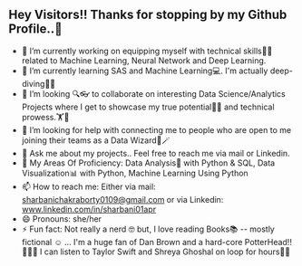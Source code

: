 ## Hey Visitors!! Thanks for stopping by my Github Profile..👋


- 🔭 I’m currently working on equipping myself with technical skills👩‍💻 related to Machine Learning, Neural Network and Deep Learning.
- 🌱 I’m currently learning SAS and Machine Learning💻. I'm actually deep-diving🏊‍♀️
- 👯 I’m looking 🔍👓 to collaborate on interesting Data Science/Analytics Projects where I get to showcase my true potential👩‍🎓 and technical prowess.🏋️💪
- 🤔 I’m looking for help with connecting me to people who are open to me joining their teams as a Data Wizard🧙🪄
- 💬 Ask me about my projects.. Feel free to reach me via mail or Linkedin.
- 🤩 My Areas Of Proficiency: Data Analysis🏇 with Python & SQL, Data Visualization📊 with Python, Machine Learning Using Python
- 📫 How to reach me: Either via mail: sharbanichakraborty0109@gmail.com or via Linkedin: www.linkedin.com/in/sharbani01apr
- 😄 Pronouns: she/her
- ⚡ Fun fact: Not really a nerd 🤓 but, I love reading Books📚 -- mostly fictional ☺️ ... I'm a huge fan of Dan Brown and a hard-core PotterHead!!🧝‍♀️🔮 I can listen to Taylor 
      Swift and Shreya Ghoshal on loop for hours🎸🎶

